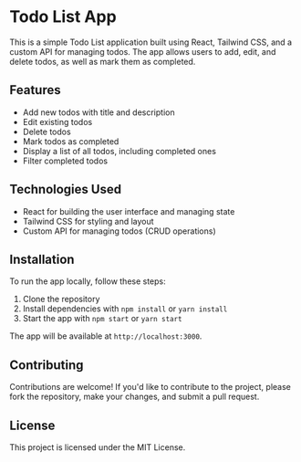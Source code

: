 # Todo List App

This is a simple Todo List application built using React, Tailwind CSS, and a custom API for managing todos. The app allows users to add, edit, and delete todos, as well as mark them as completed.

## Features

* Add new todos with title and description
* Edit existing todos
* Delete todos
* Mark todos as completed
* Display a list of all todos, including completed ones
* Filter completed todos

## Technologies Used

* React for building the user interface and managing state
* Tailwind CSS for styling and layout
* Custom API for managing todos (CRUD operations)

## Installation

To run the app locally, follow these steps:

1. Clone the repository
2. Install dependencies with `npm install` or `yarn install`
3. Start the app with `npm start` or `yarn start`

The app will be available at `http://localhost:3000`.

## Contributing

Contributions are welcome! If you'd like to contribute to the project, please fork the repository, make your changes, and submit a pull request.

## License

This project is licensed under the MIT License.
